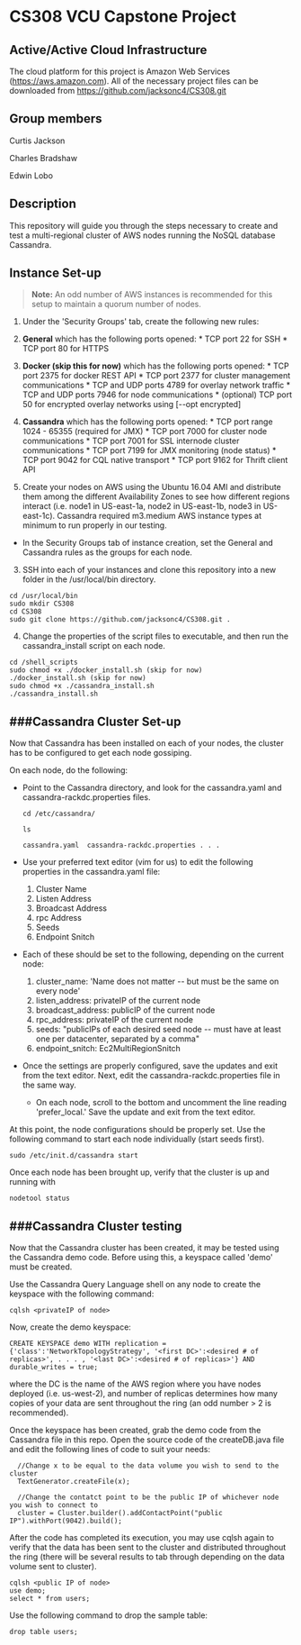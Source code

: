 # CS308 VCU Capstone Project

## Active/Active Cloud Infrastructure 
The cloud platform for this project is Amazon Web Services (https://aws.amazon.com). All of the necessary project files can be downloaded from https://github.com/jacksonc4/CS308.git

Group members
---
Curtis Jackson 

Charles Bradshaw 

Edwin Lobo

Description
---

This repository will guide you through the steps necessary to create and test a multi-regional cluster of AWS nodes running the NoSQL database Cassandra.

Instance Set-up
---
>  **Note:** An odd number of AWS instances is recommended for this setup to maintain a quorum number of nodes.

1. Under the 'Security Groups' tab, create the following new rules:

  1. **General** which has the following ports opened:
    * TCP port 22 for SSH
    * TCP port 80 for HTTPS

  2. **Docker (skip this for now)** which has the following ports opened:
    * TCP port 2375 for docker REST API 
    * TCP port 2377 for cluster management communications
    * TCP and UDP ports 4789 for overlay network traffic
    * TCP and UDP ports 7946 for node communications
    * (optional) TCP port 50 for encrypted overlay networks using [--opt encrypted]

  4. **Cassandra** which has the following ports opened:
    * TCP port range 1024 - 65355 (required for JMX)
    * TCP port 7000 for cluster node communications
    * TCP port 7001 for SSL internode cluster communications
    * TCP port 7199 for JMX monitoring (node status)
    * TCP port 9042 for CQL native transport
    * TCP port 9162 for Thrift client API
    
2. Create your nodes on AWS using the Ubuntu 16.04 AMI and distribute them among the different Availability Zones to see how different regions interact (i.e. node1 in US-east-1a, node2 in US-east-1b, node3 in US-east-1c). Cassandra required m3.medium AWS instance types at minimum to run properly in our testing.
  * In the Security Groups tab of instance creation, set the General and Cassandra rules as the groups for each node.
  
3. SSH into each of your instances and clone this repository into a new folder in the /usr/local/bin directory.
  ```
  cd /usr/local/bin
  sudo mkdir CS308
  cd CS308
  sudo git clone https://github.com/jacksonc4/CS308.git .

  ```
  
4. Change the properties of the script files to executable, and then run the cassandra_install script on each node.
  ```
  cd /shell_scripts
  sudo chmod +x ./docker_install.sh (skip for now)
  ./docker_install.sh (skip for now)
  sudo chmod +x ./cassandra_install.sh
  ./cassandra_install.sh
  ```
 
###Cassandra Cluster Set-up
 ---
Now that Cassandra has been installed on each of your nodes, the cluster has to be configured to get each node gossiping.

On each node, do the following:

* Point to the Cassandra directory, and look for the cassandra.yaml and cassandra-rackdc.properties files.
  ```
  cd /etc/cassandra/
  
  ls
  
  cassandra.yaml  cassandra-rackdc.properties . . .  
  ```
* Use your preferred text editor (vim for us) to edit the following properties in the cassandra.yaml file:
  1. Cluster Name
  2. Listen Address
  3. Broadcast Address
  4. rpc Address
  5. Seeds
  6. Endpoint Snitch
  
* Each of these should be set to the following, depending on the current node:
  1. cluster_name: 'Name does not matter -- but must be the same on every node'
  2. listen_address: privateIP of the current node
  3. broadcast_address: publicIP of the current node
  4. rpc_address: privateIP of the current node
  5. seeds: "publicIPs of each desired seed node -- must have at least one per datacenter, separated by a comma"
  6. endpoint_snitch: Ec2MultiRegionSnitch
  
* Once the settings are properly configured, save the updates and exit from the text editor. Next, edit the cassandra-rackdc.properties file in the same way.
  - On each node, scroll to the bottom and uncomment the line reading 'prefer_local.' Save the update and exit from the text editor.
  
At this point, the node configurations should be properly set. Use the following command to start each node individually (start seeds first).
```
sudo /etc/init.d/cassandra start
```

Once each node has been brought up, verify that the cluster is up and running with
```
nodetool status
```

###Cassandra Cluster testing
 ---
Now that the Cassandra cluster has been created, it may be tested using the Cassandra demo code. Before using this, a keyspace called 'demo' must be created.

Use the Cassandra Query Language shell on any node to create the keyspace with the following command: 
```
cqlsh <privateIP of node>
```

Now, create the demo keyspace:
```
CREATE KEYSPACE demo WITH replication = {'class':'NetworkTopologyStrategy', '<first DC>':<desired # of replicas>', . . . , '<last DC>':<desired # of replicas>'} AND durable_writes = true;
```
where the DC is the name of the AWS region where you have nodes deployed (i.e. us-west-2), and number of replicas determines how many copies of your data are sent throughout the ring (an odd number > 2 is recommended).

Once the keyspace has been created, grab the demo code from the Cassandra file in this repo. Open the source code of the createDB.java file and edit the following lines of code to suit your needs:
```
  //Change x to be equal to the data volume you wish to send to the cluster
  TextGenerator.createFile(x);
  
  //Change the contatct point to be the public IP of whichever node you wish to connect to
  cluster = Cluster.builder().addContactPoint("public IP").withPort(9042).build();
```

After the code has completed its execution, you may use cqlsh again to verify that the data has been sent to the cluster and distributed throughout the ring (there will be several results to tab through depending on the data volume sent to cluster).
```
cqlsh <public IP of node>
use demo;
select * from users;
```

Use the following command to drop the sample table:
```
drop table users;
```
